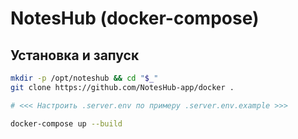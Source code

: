 # NotesHub (docker-compose)

## Установка и запуск

```sh
mkdir -p /opt/noteshub && cd "$_"
git clone https://github.com/NotesHub-app/docker .

# <<< Настроить .server.env по примеру .server.env.example >>>

docker-compose up --build
``` 

